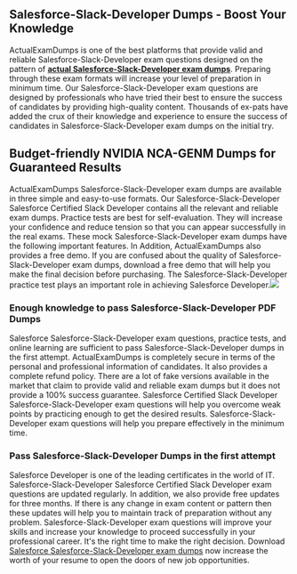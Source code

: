 ## **Salesforce-Slack-Developer Dumps - Boost Your Knowledge**

  
ActualExamDumps is one of the best platforms that provide valid and reliable Salesforce-Slack-Developer exam questions designed on the pattern of **[actual Salesforce-Slack-Developer exam dumps](https://actualexamdumps.com/?post_type=product&p=27294)**. Preparing through these exam formats will increase your level of preparation in minimum time. Our Salesforce-Slack-Developer exam questions are designed by professionals who have tried their best to ensure the success of candidates by providing high-quality content. Thousands of ex-pats have added the crux of their knowledge and experience to ensure the success of candidates in Salesforce-Slack-Developer exam dumps on the initial try.  

## **Budget-friendly NVIDIA NCA-GENM Dumps for Guaranteed Results**

  
ActualExamDumps Salesforce-Slack-Developer exam dumps are available in three simple and easy-to-use formats. Our Salesforce-Slack-Developer Salesforce Certified Slack Developer contains all the relevant and reliable exam dumps. Practice tests are best for self-evaluation. They will increase your confidence and reduce tension so that you can appear successfully in the real exams. These mock Salesforce-Slack-Developer exam dumps have the following important features. In Addition, ActualExamDumps also provides a free demo. If you are confused about the quality of Salesforce-Slack-Developer exam dumps, download a free demo that will help you make the final decision before purchasing. The Salesforce-Slack-Developer practice test plays an important role in achieving Salesforce Developer.[![](https://actualexamdumps.com/wp-content/uploads/2024/11/ActualExamDumps.png)](https://actualexamdumps.com/?post_type=product&p=27294)  

### **Enough knowledge to pass Salesforce-Slack-Developer PDF Dumps**

  
Salesforce Salesforce-Slack-Developer exam questions, practice tests, and online learning are sufficient to pass Salesforce-Slack-Developer dumps in the first attempt. ActualExamDumps is completely secure in terms of the personal and professional information of candidates. It also provides a complete refund policy. There are a lot of fake versions available in the market that claim to provide valid and reliable exam dumps but it does not provide a 100% success guarantee. Salesforce Certified Slack Developer Salesforce-Slack-Developer exam questions will help you overcome weak points by practicing enough to get the desired results. Salesforce-Slack-Developer exam questions will help you prepare effectively in the minimum time.  

### **Pass Salesforce-Slack-Developer Dumps in the first attempt**

  
Salesforce Developer is one of the leading certificates in the world of IT. Salesforce-Slack-Developer Salesforce Certified Slack Developer exam questions are updated regularly. In addition, we also provide free updates for three months. If there is any change in exam content or pattern then these updates will help you to maintain track of preparation without any problem. Salesforce-Slack-Developer exam questions will improve your skills and increase your knowledge to proceed successfully in your professional career. It's the right time to make the right decision. Download [Salesforce Salesforce-Slack-Developer exam dumps](https://actualexamdumps.com/) now increase the worth of your resume to open the doors of new job opportunities.
